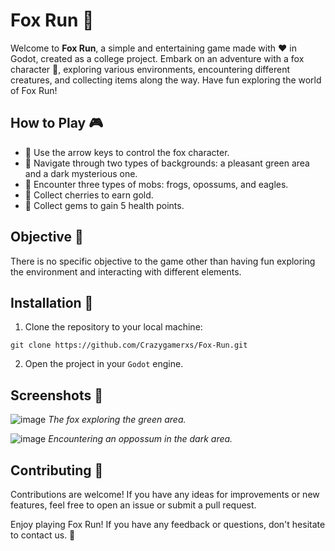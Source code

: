 # Fox Run 🦊

Welcome to **Fox Run**, a simple and entertaining game made with ❤️ in Godot, created as a college project. Embark on an adventure with a fox character 🌟, exploring various environments, encountering different creatures, and collecting items along the way. Have fun exploring the world of Fox Run!

## How to Play 🎮
- 🎯 Use the arrow keys to control the fox character.
- 🌳 Navigate through two types of backgrounds: a pleasant green area and a dark mysterious one.
- 🐸 Encounter three types of mobs: frogs, opossums, and eagles.
- 🍒 Collect cherries to earn gold.
- 💎 Collect gems to gain 5 health points.

## Objective 🌟
There is no specific objective to the game other than having fun exploring the environment and interacting with different elements.

## Installation 🚀
1. Clone the repository to your local machine:

```
git clone https://github.com/Crazygamerxs/Fox-Run.git
```

2. Open the project in your `Godot` engine.

## Screenshots 📸
![image](https://github.com/Crazygamerxs/Fox-Run/assets/97239999/111ece3c-cfb9-4035-a7d2-ab379f7c2bf5)
*The fox exploring the green area.*

![image](https://github.com/Crazygamerxs/Fox-Run/assets/97239999/dfcc60fa-5db3-4682-94db-0bc2fc805a39)
*Encountering an oppossum in the dark area.*

## Contributing 🤝
Contributions are welcome! If you have any ideas for improvements or new features, feel free to open an issue or submit a pull request.

Enjoy playing Fox Run! If you have any feedback or questions, don't hesitate to contact us. 🚀
